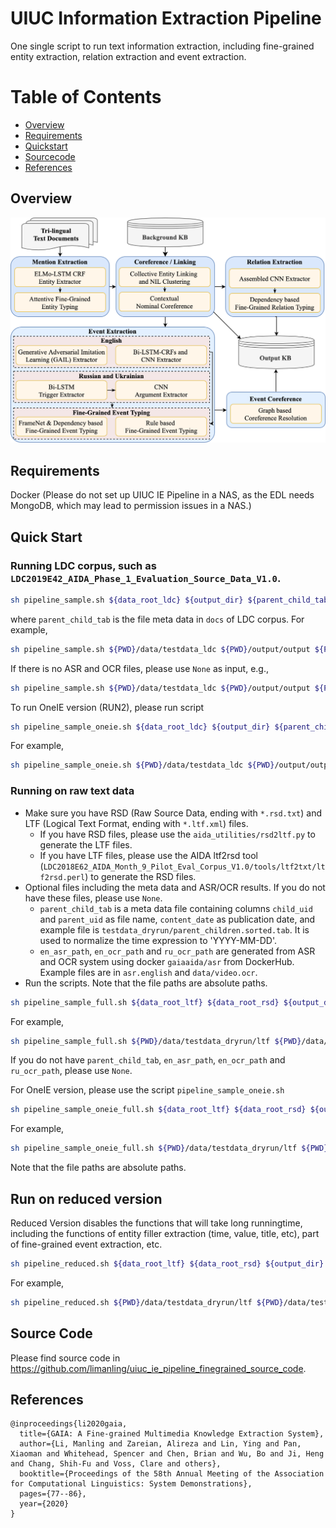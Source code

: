 # UIUC Information Extraction Pipeline
One single script to run text information extraction, including fine-grained entity extraction, relation extraction and event extraction.

Table of Contents
=================
  * [Overview](#overview)
  * [Requirements](#requirements)
  * [Quickstart](#quickstart)
  * [Sourcecode](#sourcecode)
  * [References](#references)
  
## Overview
<p align="center">
  <img src="overview_text.png" alt="Photo" style="width="100%;"/>
</p>

## Requirements
Docker (Please do not set up UIUC IE Pipeline in a NAS, as the EDL needs MongoDB, which may lead to permission issues in a NAS.)


## Quick Start

### Running LDC corpus, such as `LDC2019E42_AIDA_Phase_1_Evaluation_Source_Data_V1.0`.
```bash
sh pipeline_sample.sh ${data_root_ldc} ${output_dir} ${parent_child_tab} ${en_asr_path} ${en_ocr_path} ${ru_ocr_path} ${thread_num}
```
where `parent_child_tab` is the file meta data in `docs` of LDC corpus. For example, 
```bash
sh pipeline_sample.sh ${PWD}/data/testdata_ldc ${PWD}/output/output ${PWD}/data/testdata_ldc/docs/parent_children.tab ${PWD}/data/asr.english ${PWD}/data/video.ocr/en.cleaned.csv ${PWD}/data/video.ocr/ru.cleaned.csv 2
```
If there is no ASR and OCR files, please use `None` as input, e.g.,
```bash
sh pipeline_sample.sh ${PWD}/data/testdata_ldc ${PWD}/output/output ${PWD}/data/testdata_ldc/docs/parent_children.tab None None None 2
```

To run OneIE version (RUN2), please run script
```bash
sh pipeline_sample_oneie.sh ${data_root_ldc} ${output_dir} ${parent_child_tab} ${en_asr_path} ${en_ocr_path} ${ru_ocr_path} 2
```
For example,
```bash
sh pipeline_sample_oneie.sh ${PWD}/data/testdata_ldc ${PWD}/output/output_oneie ${PWD}/data/testdata_ldc/docs/parent_children.tab None None None 2
```


### Running on raw text data
* Make sure you have RSD (Raw Source Data, ending with `*.rsd.txt`) and LTF (Logical Text Format, ending with `*.ltf.xml`) files. 
	* If you have RSD files, please use the `aida_utilities/rsd2ltf.py` to generate the LTF files. 
	* If you have LTF files, please use the AIDA ltf2rsd tool (`LDC2018E62_AIDA_Month_9_Pilot_Eval_Corpus_V1.0/tools/ltf2txt/ltf2rsd.perl`) to generate the RSD files. 
* Optional files including the meta data and ASR/OCR results. If you do not have these files, please use `None`. 
    * `parent_child_tab` is a meta data file containing columns `child_uid` and `parent_uid` as file name, `content_date` as publication date, and example file is `testdata_dryrun/parent_children.sorted.tab`. It is used to normalize the time expression to 'YYYY-MM-DD'.
    * `en_asr_path`, `en_ocr_path` and `ru_ocr_path` are generated from ASR and OCR system using docker `gaiaaida/asr` from DockerHub. Example files are in `asr.english` and `data/video.ocr`. 
* Run the scripts. Note that the file paths are absolute paths.   
```bash
sh pipeline_sample_full.sh ${data_root_ltf} ${data_root_rsd} ${output_dir} ${parent_child_tab} ${en_asr_path} ${en_ocr_path} ${ru_ocr_path} ${thread_num}
```
For example, 
```bash
sh pipeline_sample_full.sh ${PWD}/data/testdata_dryrun/ltf ${PWD}/data/testdata_dryrun/rsd ${PWD}/output/output_m18 ${PWD}/data/testdata_dryrun/parent_children.sorted.tab ${PWD}/data/asr.english ${PWD}/data/video.ocr/en.cleaned.csv ${PWD}/data/video.ocr/ru.cleaned.csv 2
```
If you do not have `parent_child_tab`, `en_asr_path`, `en_ocr_path` and `ru_ocr_path`, please use `None`.


For OneIE version, please use the script `pipeline_sample_oneie.sh` 
```bash
sh pipeline_sample_oneie_full.sh ${data_root_ltf} ${data_root_rsd} ${output_dir} ${parent_child_tab} ${en_asr_path} ${en_ocr_path} ${ru_ocr_path} ${thread_num}
```
For example, 
```bash
sh pipeline_sample_oneie_full.sh ${PWD}/data/testdata_dryrun/ltf ${PWD}/data/testdata_dryrun/rsd ${PWD}/output/output_oneie ${PWD}/data/testdata_dryrun/parent_children.sorted.tab ${PWD}/data/asr.english ${PWD}/data/video.ocr/en.cleaned.csv ${PWD}/data/video.ocr/ru.cleaned.csv 2
```
Note that the file paths are absolute paths.

## Run on reduced version
Reduced Version disables the functions that will take long runningtime, including the functions of entity filler extraction (time, value, title, etc), part of fine-grained event extraction, etc.
```bash
sh pipeline_reduced.sh ${data_root_ltf} ${data_root_rsd} ${output_dir}
```
For example,
```bash
sh pipeline_reduced.sh ${PWD}/data/testdata_dryrun/ltf ${PWD}/data/testdata_dryrun/rsd ${PWD}/output/output_reduced_dryrun
```

## Source Code

Please find source code in https://github.com/limanling/uiuc_ie_pipeline_finegrained_source_code.

## References
```
@inproceedings{li2020gaia,
  title={GAIA: A Fine-grained Multimedia Knowledge Extraction System},
  author={Li, Manling and Zareian, Alireza and Lin, Ying and Pan, Xiaoman and Whitehead, Spencer and Chen, Brian and Wu, Bo and Ji, Heng and Chang, Shih-Fu and Voss, Clare and others},
  booktitle={Proceedings of the 58th Annual Meeting of the Association for Computational Linguistics: System Demonstrations},
  pages={77--86},
  year={2020}
}
```

